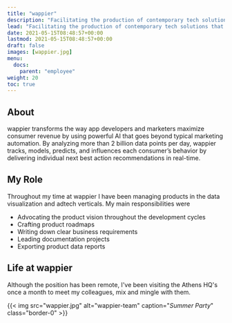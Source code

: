 ```yaml
---
title: "wappier"
description: "Facilitating the production of contemporary tech solutions that go beyond typical marketing automation."
lead: "Facilitating the production of contemporary tech solutions that go beyond typical marketing automation."
date: 2021-05-15T08:48:57+00:00
lastmod: 2021-05-15T08:48:57+00:00
draft: false
images: [wappier.jpg]
menu:
  docs:
    parent: "employee"
weight: 20
toc: true
---
```





## About

wappier transforms the way app developers and marketers maximize consumer revenue by using powerful AI that goes beyond typical marketing automation. By analyzing more than 2 billion data points per day, wappier tracks, models, predicts, and influences each consumer’s behavior by delivering individual next best action recommendations in real-time.


## My Role

Throughout my time at wappier I have been managing products in the data visualization and adtech verticals. My main responsibilities were

* Advocating the product vision throughout the development cycles
* Crafting product roadmaps
* Writing down clear business requirements
* Leading documentation projects
* Exporting product data reports

## Life at wappier

Although the position has been remote, I've been visiting the Athens HQ's once a month to meet my colleagues, mix and mingle with them.

{{< img src="wappier.jpg" alt="wappier-team" caption="<em>Summer Party</em>" class="border-0" >}}

